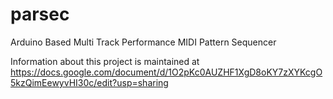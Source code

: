 # parsec
Arduino Based Multi Track Performance MIDI Pattern Sequencer

Information about this project is maintained at https://docs.google.com/document/d/1O2pKc0AUZHF1XgD8oKY7zXYKcgO5kzQimEewyvHI30c/edit?usp=sharing
